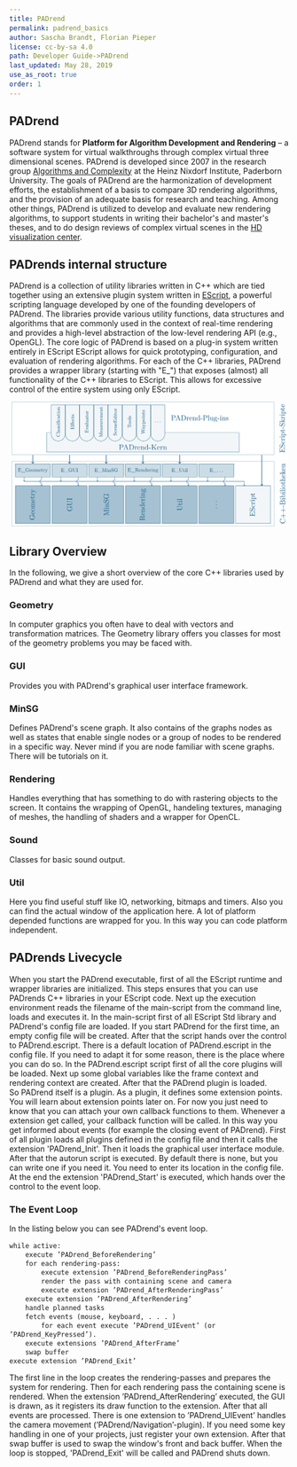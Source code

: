 ```yaml
---
title: PADrend
permalink: padrend_basics
author: Sascha Brandt, Florian Pieper 
license: cc-by-sa 4.0
path: Developer Guide->PADrend
last_updated: May 28, 2019
use_as_root: true
order: 1
---
```


## PADrend
PADrend stands for **Platform for Algorithm Development and Rendering** – a software system for virtual walkthroughs through complex virtual three dimensional scenes.
PADrend is developed since 2007 in the research group [Algorithms and Complexity](https://www.hni.uni-paderborn.de/alg) at the Heinz Nixdorf Institute, Paderborn University.
The goals of PADrend are the harmonization of development efforts, the establishment of a basis to compare 3D rendering algorithms, and the provision of an adequate basis for research and teaching.
Among other things, PADrend is utilized to develop and evaluate new rendering algorithms, to support students in writing their bachelor's and master's theses, and to do design reviews of complex virtual scenes in the [HD visualization center](https://www.hni.uni-paderborn.de/en/service/rooms-of-building-f/hd-center-fu116/).

## PADrends internal structure

PADrend is a collection of utility libraries written in C++ which are tied together using an extensive plugin system written in [EScript](https://github.com/EScript/EScript), a powerful scripting language developed by one of the founding developers of PADrend.
The libraries provide various utility functions, data structures and algorithms that are commonly used in the context of real-time rendering and provides a high-level abstraction of the low-level rendering API (e.g., OpenGL).
The core logic of PADrend is based on a plug-in system written entirely in EScript
EScript allows for quick prototyping, configuration, and evaluation of rendering algorithms. 
For each of the C++ libraries, PADrend provides a wrapper library (starting with "E_") that exposes (almost) all functionality of the C++ libraries to EScript.
This allows for excessive control of the entire system using only EScript.

![PADrends structure](padrend-structure.png)

## Library Overview

In the following, we give a short overview of the core C++ libraries used by PADrend and what they are used for.

### Geometry
In computer graphics you often have to deal with vectors and transformation matrices. The Geometry library offers you classes for most of the geometry problems you may be faced with.

### GUI
Provides you with PADrend's graphical user interface framework.

### MinSG
Defines PADrend's scene graph. It also contains of the graphs nodes as well as states that enable single nodes or a group of nodes to be rendered in a specific way. Never mind if you are node familiar with scene graphs. There will be tutorials on it.

### Rendering
Handles everything that has something to do with rastering objects to the screen. It contains the wrapping of OpenGL, handeling textures, managing of meshes, the handling of shaders and a wrapper for OpenCL.

### Sound
Classes for basic sound output.

### Util
Here you find useful stuff like IO, networking, bitmaps and timers. Also you can find the actual window of the application here. A lot of platform depended functions are wrapped for you. In this way you can code platform independent.

## PADrends Livecycle
When you start the PADrend executable, first of all the EScript runtime and wrapper libraries are initialized.
This steps ensures that you can use PADrends C++ libraries in your EScript code.
Next up the execution environment reads the filename of the main-script from the command line, loads and executes it.
In the main-script first of all EScript Std library and PADrend's config file are loaded.
If you start PADrend for the first time, an empty config file will be created.
After that the script hands over the control to PADrend.escript.
There is a default location of PADrend.escript in the config file.
If you need to adapt it for some reason, there is the place where you can do so.
In the PADrend.escript script first of all the core plugins will be loaded.
Next up some global variables like the frame context and rendering context are created.
After that the PADrend plugin is loaded.  
So PADrend itself is a plugin.
As a plugin, it defines some extension points.
You will learn about extension points later on.
For now you just need to know that you can attach your own callback functions to them.
Whenever a extension get called, your callback function will be called.
In this way you get informed about events (for example the closing event of PADrend).
First of all plugin loads all plugins defined in the config file and then it calls the extension 'PADrend_Init'.
Then it loads the graphical user interface module.
After that the autorun script is executed.
By default there is none, but you can write one if you need it.
You need to enter its location in the config file.
At the end the extension 'PADrend_Start' is executed, which hands over the control to the event loop.

### The Event Loop
In the listing below you can see PADrend's event loop.

	while active:
		execute ’PADrend_BeforeRendering’
		for each rendering-pass:
			execute extension ’PADrend_BeforeRenderingPass’
			render the pass with containing scene and camera
			execute extension ’PADrend_AfterRenderingPass’
		execute extension ’PADrend_AfterRendering’
		handle planned tasks
		fetch events (mouse, keyboard, . . . )
			for each event execute ’PADrend_UIEvent’ (or ’PADrend_KeyPressed’).
		execute extensions ’PADrend_AfterFrame’
		swap buffer
	execute extension ’PADrend_Exit’

The first line in the loop creates the rendering-passes and prepares the system for rendering.
Then for each rendering pass the containing scene is rendered.
When the extension ’PADrend_AfterRendering’ executed, the GUI is drawn, as it registers its draw function to the extension.
After that all events are processed.
There is  one extension to ’PADrend_UIEvent’ handles the camera movement (’PADrend/Navigation’-plugin).
If you need some key handling in one of your projects, just register your own extension.
After that swap buffer is used to swap the window's front and back buffer.
When the loop is stopped, 'PADrend_Exit' will be called and PADrend shuts down.
